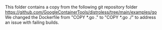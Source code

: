 This folder contains a copy from the following git repository folder https://github.com/GoogleContainerTools/distroless/tree/main/examples/go
We changed the Dockerfile from "COPY *.go ." to "COPY *.go ./" to address an issue with failing builds.

